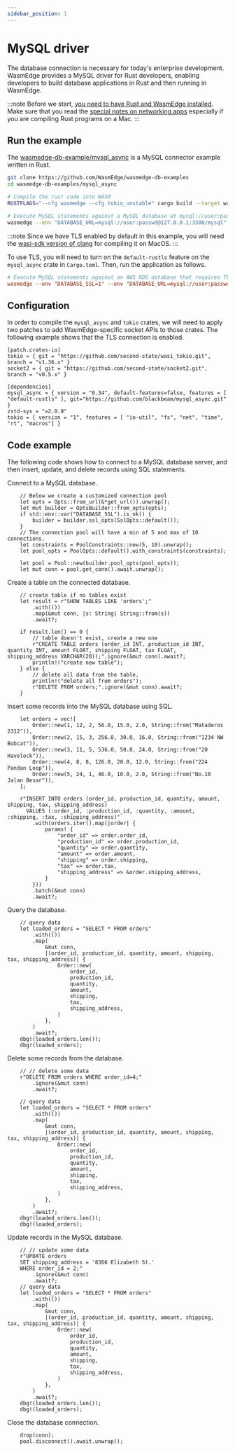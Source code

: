 ```yaml
---
sidebar_position: 1
---
```


# MySQL driver

The database connection is necessary for today's enterprise development. WasmEdge provides a MySQL driver for Rust developers, enabling developers to build database applications in Rust and then running in WasmEdge.

<!-- prettier-ignore -->
:::note
Before we start, [you need to have Rust and WasmEdge installed](../setup.md).
Make sure that you read the [special notes on networking apps](../setup#special-notes-for-networking-apps) especially if you are compiling Rust programs on a Mac.
:::

## Run the example

The [wasmedge-db-example/mysql_async](https://github.com/WasmEdge/wasmedge-db-examples/tree/main/mysql_async) is a MySQL connector example written in Rust.

```bash
git clone https://github.com/WasmEdge/wasmedge-db-examples
cd wasmedge-db-examples/mysql_async

# Compile the rust code into WASM
RUSTFLAGS="--cfg wasmedge --cfg tokio_unstable" cargo build --target wasm32-wasi --release

# Execute MySQL statements against a MySQL database at mysql://user:passwd@127.0.0.1:3306
wasmedge --env "DATABASE_URL=mysql://user:passwd@127.0.0.1:3306/mysql" target/wasm32-wasi/release/crud.wasm
```

<!-- prettier-ignore -->
:::note
Since we have TLS enabled by default in this example, you will need the [wasi-sdk version of clang](../setup#tls-on-macos) for compiling it on MacOS.
:::

To use TLS, you will need to turn on the `default-rustls` feature on the `mysql_async` crate in `Cargo.toml`.
Then, run the application as follows.

```toml
# Execute MySQL statements against an AWS RDS database that requires TLS
wasmedge --env "DATABASE_SSL=1" --env "DATABASE_URL=mysql://user:passwd@mydb.123456789012.us-east-1.rds.amazonaws.com:3306/mysql" crud.wasm
```

## Configuration

In order to compile the `mysql_async` and `tokio` crates, we will need to apply two patches to add
WasmEdge-specific socket APIs to those crates. The following example shows that the TLS connection is enabled.

```
[patch.crates-io]
tokio = { git = "https://github.com/second-state/wasi_tokio.git", branch = "v1.36.x" }
socket2 = { git = "https://github.com/second-state/socket2.git", branch = "v0.5.x" }

[dependencies]
mysql_async = { version = "0.34", default-features=false, features = [ "default-rustls" ], git="https://github.com/blackbeam/mysql_async.git" }
zstd-sys = "=2.0.9"
tokio = { version = "1", features = [ "io-util", "fs", "net", "time", "rt", "macros"] }
```

## Code example

The following code shows how to connect to a MySQL database server, and then insert, update, and delete records using SQL
statements.

Connect to a MySQL database.

```
    // Below we create a customized connection pool
    let opts = Opts::from_url(&*get_url()).unwrap();
    let mut builder = OptsBuilder::from_opts(opts);
    if std::env::var("DATABASE_SSL").is_ok() {
        builder = builder.ssl_opts(SslOpts::default());
    }
    // The connection pool will have a min of 5 and max of 10 connections.
    let constraints = PoolConstraints::new(5, 10).unwrap();
    let pool_opts = PoolOpts::default().with_constraints(constraints);

    let pool = Pool::new(builder.pool_opts(pool_opts));
    let mut conn = pool.get_conn().await.unwrap();
```

Create a table on the connected database.

```
    // create table if no tables exist
    let result = r"SHOW TABLES LIKE 'orders';"
        .with(())
        .map(&mut conn, |s: String| String::from(s))
        .await?;

    if result.len() == 0 {
        // table doesn't exist, create a new one
        r"CREATE TABLE orders (order_id INT, production_id INT, quantity INT, amount FLOAT, shipping FLOAT, tax FLOAT, shipping_address VARCHAR(20));".ignore(&mut conn).await?;
        println!("create new table");
    } else {
        // delete all data from the table.
        println!("delete all from orders");
        r"DELETE FROM orders;".ignore(&mut conn).await?;
    }
```

Insert some records into the MySQL database using SQL.

```
    let orders = vec![
        Order::new(1, 12, 2, 56.0, 15.0, 2.0, String::from("Mataderos 2312")),
        Order::new(2, 15, 3, 256.0, 30.0, 16.0, String::from("1234 NW Bobcat")),
        Order::new(3, 11, 5, 536.0, 50.0, 24.0, String::from("20 Havelock")),
        Order::new(4, 8, 8, 126.0, 20.0, 12.0, String::from("224 Pandan Loop")),
        Order::new(5, 24, 1, 46.0, 10.0, 2.0, String::from("No.10 Jalan Besar")),
    ];

    r"INSERT INTO orders (order_id, production_id, quantity, amount, shipping, tax, shipping_address)
      VALUES (:order_id, :production_id, :quantity, :amount, :shipping, :tax, :shipping_address)"
        .with(orders.iter().map(|order| {
            params! {
                "order_id" => order.order_id,
                "production_id" => order.production_id,
                "quantity" => order.quantity,
                "amount" => order.amount,
                "shipping" => order.shipping,
                "tax" => order.tax,
                "shipping_address" => &order.shipping_address,
            }
        }))
        .batch(&mut conn)
        .await?;
```

Query the database.

```
    // query data
    let loaded_orders = "SELECT * FROM orders"
        .with(())
        .map(
            &mut conn,
            |(order_id, production_id, quantity, amount, shipping, tax, shipping_address)| {
                Order::new(
                    order_id,
                    production_id,
                    quantity,
                    amount,
                    shipping,
                    tax,
                    shipping_address,
                )
            },
        )
        .await?;
    dbg!(loaded_orders.len());
    dbg!(loaded_orders);
```

Delete some records from the database.

```
    // // delete some data
    r"DELETE FROM orders WHERE order_id=4;"
        .ignore(&mut conn)
        .await?;

    // query data
    let loaded_orders = "SELECT * FROM orders"
        .with(())
        .map(
            &mut conn,
            |(order_id, production_id, quantity, amount, shipping, tax, shipping_address)| {
                Order::new(
                    order_id,
                    production_id,
                    quantity,
                    amount,
                    shipping,
                    tax,
                    shipping_address,
                )
            },
        )
        .await?;
    dbg!(loaded_orders.len());
    dbg!(loaded_orders);
```

Update records in the MySQL database.

```
    // // update some data
    r"UPDATE orders
    SET shipping_address = '8366 Elizabeth St.'
    WHERE order_id = 2;"
        .ignore(&mut conn)
        .await?;
    // query data
    let loaded_orders = "SELECT * FROM orders"
        .with(())
        .map(
            &mut conn,
            |(order_id, production_id, quantity, amount, shipping, tax, shipping_address)| {
                Order::new(
                    order_id,
                    production_id,
                    quantity,
                    amount,
                    shipping,
                    tax,
                    shipping_address,
                )
            },
        )
        .await?;
    dbg!(loaded_orders.len());
    dbg!(loaded_orders);
```

Close the database connection.

```
    drop(conn);
    pool.disconnect().await.unwrap();
```

